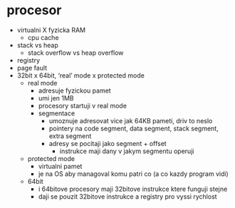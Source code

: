 # procesor

- virtualni X fyzicka RAM
	- cpu cache
- stack vs heap
	- stack overflow vs heap overflow
- registry
- page fault
- 32bit x 64bit, ‘real’ mode x protected mode
	- real mode
		- adresuje fyzickou pamet
		- umi jen 1MB
		- procesory startuji v real mode
		- segmentace
			- umoznuje adresovat vice jak 64KB pameti, driv to neslo
			- pointery na code segment, data segment, stack segment, extra segment
			- adresy se pocitaji jako segment + offset
				- instrukce maji dany v jakym segmentu operuji
	- protected mode
		- virtualni pamet
		- je na OS aby managoval komu patri co (a co kazdy program vidi)
	- 64bit
		- i 64bitove procesory maji 32bitove instrukce ktere funguji stejne
		- daji se pouzit 32bitove instrukce a registry pro vyssi rychlost